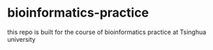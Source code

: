 # bioinformatics-practice
this repo is built for the course of bioinformatics practice at Tsinghua university
